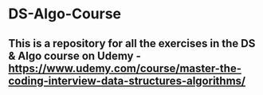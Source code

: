 # DS-Algo-Course

## This is a repository for all the exercises in the DS & Algo course on Udemy - https://www.udemy.com/course/master-the-coding-interview-data-structures-algorithms/
